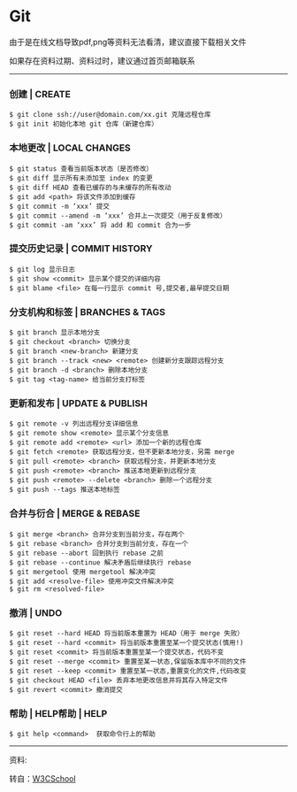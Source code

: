 # Git

由于是在线文档导致pdf,png等资料无法看清，建议直接下载相关文件

如果存在资料过期、资料过时，建议通过首页邮箱联系

***

### 创建 | CREATE
```
$ git clone ssh://user@domain.com/xx.git 克隆远程仓库
$ git init 初始化本地 git 仓库（新建仓库）
```

### 本地更改 | LOCAL CHANGES
```
$ git status 查看当前版本状态（是否修改）
$ git diff 显示所有未添加至 index 的变更
$ git diff HEAD 查看已缓存的与未缓存的所有改动
$ git add <path> 将该文件添加到缓存
$ git commit -m ‘xxx’ 提交
$ git commit --amend -m ‘xxx’ 合并上一次提交（用于反复修改）
$ git commit -am ‘xxx’ 将 add 和 commit 合为一步
```

### 提交历史记录 | COMMIT HISTORY
```
$ git log 显示日志
$ git show <commit> 显示某个提交的详细内容
$ git blame <file> 在每一行显示 commit 号,提交者,最早提交日期
```

### 分支机构和标签 | BRANCHES & TAGS
```
$ git branch 显示本地分支
$ git checkout <branch> 切换分支
$ git branch <new-branch> 新建分支
$ git branch --track <new> <remote> 创建新分支跟踪远程分支
$ git branch -d <branch> 删除本地分支
$ git tag <tag-name> 给当前分支打标签
```

### 更新和发布 | UPDATE & PUBLISH
```
$ git remote -v 列出远程分支详细信息
$ git remote show <remote> 显示某个分支信息
$ git remote add <remote> <url> 添加一个新的远程仓库
$ git fetch <remote> 获取远程分支，但不更新本地分支，另需 merge
$ git pull <remote> <branch> 获取远程分支，并更新本地分支
$ git push <remote> <branch> 推送本地更新到远程分支
$ git push <remote> --delete <branch> 删除一个远程分支
$ git push --tags 推送本地标签
```

### 合并与衍合 | MERGE & REBASE
```
$ git merge <branch> 合并分支到当前分支，存在两个
$ git rebase <branch> 合并分支到当前分支，存在一个
$ git rebase --abort 回到执行 rebase 之前
$ git rebase --continue 解决矛盾后继续执行 rebase
$ git mergetool 使用 mergetool 解决冲突
$ git add <resolve-file> 使用冲突文件解决冲突
$ git rm <resolved-file>
```

### 撤消 | UNDO
```
$ git reset --hard HEAD 将当前版本重置为 HEAD（用于 merge 失败）
$ git reset --hard <commit> 将当前版本重置至某一个提交状态(慎用!)
$ git reset <commit> 将当前版本重置至某一个提交状态，代码不变
$ git reset --merge <commit> 重置至某一状态,保留版本库中不同的文件
$ git reset --keep <commit> 重置至某一状态,重置变化的文件,代码改变
$ git checkout HEAD <file> 丢弃本地更改信息并将其存入特定文件
$ git revert <commit> 撤消提交
```

### 帮助 | HELP帮助 | HELP
```
$ git help <command>  获取命令行上的帮助
```

***

资料:

转自：[W3CSchool](https://www.w3cschool.cn/git/git-cheat-sheet.html)
